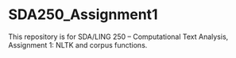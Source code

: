 # SDA250_Assignment1
This repository is for SDA/LING 250 – Computational Text Analysis, Assignment 1: NLTK and corpus functions.
